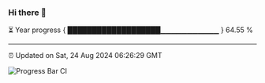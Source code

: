 ### Hi there 👋

⏳ Year progress { ███████████████████▁▁▁▁▁▁▁▁▁▁▁ } 64.55 %

---

⏰ Updated on Sat, 24 Aug 2024 06:26:29 GMT

![Progress Bar CI](https://github.com/ZhaoGui/ZhaoGui/workflows/Progress%20Bar%20CI/badge.svg)
